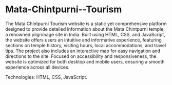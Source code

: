 # Mata-Chintpurni--Tourism

The Mata Chintpurni Tourism website is a static yet comprehensive platform designed to provide detailed information about the Mata Chintpurni temple, a renowned pilgrimage site in India. Built using HTML, CSS, and JavaScript, the website offers users an intuitive and informative experience, featuring sections on temple history, visiting hours, local accommodations, and travel tips. The project also includes an interactive map for easy navigation and directions to the site. Focused on accessibility and responsiveness, the website is optimized for both desktop and mobile users, ensuring a smooth experience across all devices.

Technologies: HTML, CSS, JavaScript.
